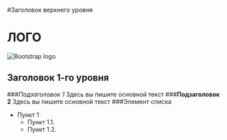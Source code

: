 #Заголовок верхнего уровня

# ЛОГО
![Bootstrap logo](https://i.imgur.com/qhtywl2.png)
## Заголовок 1-го уровня
###*Подзаголовок 1*
Здесь вы пишите основной текст
###**Подзаголовок 2**
Здесь вы пишите основной текст
###Элемент списка
* Пункт 1
    * Пункт 1.1.
    * Пункт 1.2.
    



